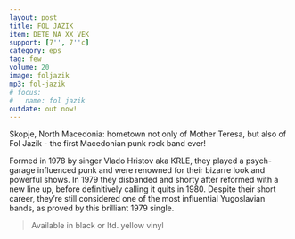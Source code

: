 ```yaml
---
layout: post
title: FOL JAZIK
item: DETE NA XX VEK
support: [7'', 7''c]
category: eps
tag: few 
volume: 20
image: foljazik
mp3: fol-jazik
# focus:
#   name: fol jazik
outdate: out now!
---
```


Skopje, North Macedonia: hometown not only of Mother Teresa, but also of Fol Jazik - the first Macedonian punk rock band ever! 

Formed in 1978 by singer Vlado Hristov aka KRLE, they played a psych-garage influenced punk and were renowned for their bizarre look and powerful shows. In 1979 they disbanded and shorty after reformed with a new line up, before definitively calling it quits in 1980. Despite their short career, they’re still considered one of the most influential Yugoslavian bands, as proved by this brilliant 1979 single.

> Available in black or ltd. yellow vinyl

